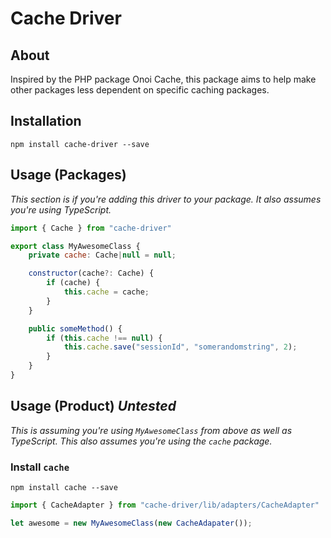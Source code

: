 # Cache Driver
## About
Inspired by the PHP package Onoi Cache, this package aims to help make other packages less dependent on specific caching packages. 

## Installation
```
npm install cache-driver --save
```

## Usage (Packages)
*This section is if you're adding this driver to your package. It also assumes you're using TypeScript.*

```js
import { Cache } from "cache-driver"

export class MyAwesomeClass {
    private cache: Cache|null = null;

    constructor(cache?: Cache) {
        if (cache) {
            this.cache = cache;
        }
    }

    public someMethod() {
        if (this.cache !== null) {
            this.cache.save("sessionId", "somerandomstring", 2);
        }
    }
}
```

## Usage (Product) *Untested*
*This is assuming you're using `MyAwesomeClass` from above as well as TypeScript.*
*This also assumes you're using the `cache` package.*

### Install `cache`
```
npm install cache --save
```

```js
import { CacheAdapter } from "cache-driver/lib/adapters/CacheAdapter"

let awesome = new MyAwesomeClass(new CacheAdapater());
```
